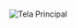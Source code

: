 #

![Tela Principal](https://github.com/Maelzin13/Curos-React-Rocket/blob/main/src/assets/images/TelaPrincipal.png)